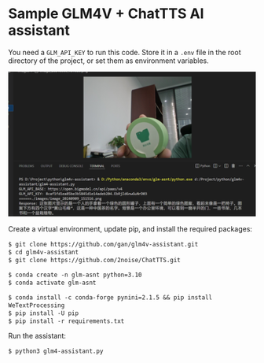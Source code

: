 # Sample GLM4V + ChatTTS AI assistant

You need a `GLM_API_KEY` to run this code. Store it in a `.env` file in the root directory of the project, or set them as environment variables.


![demo.png](demo.png)



Create a virtual environment, update pip, and install the required packages:

```
$ git clone https://github.com/gan/glm4v-assistant.git
$ cd glm4v-assistant
$ git clone https://github.com/2noise/ChatTTS.git
```



```
$ conda create -n glm-asnt python=3.10
$ conda activate glm-asnt
```

```
$ conda install -c conda-forge pynini=2.1.5 && pip install WeTextProcessing
$ pip install -U pip
$ pip install -r requirements.txt
```

Run the assistant:

```
$ python3 glm4-assistant.py
```
